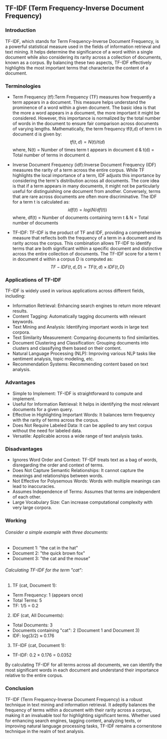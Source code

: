 ## TF-IDF (Term Frequency-Inverse Document Frequency)

### Introduction
TF-IDF, which stands for Term Frequency-Inverse Document Frequency, is a powerful statistical measure used in the fields of information retrieval and text mining. It helps determine the significance of a word within a single document while also considering its rarity across a collection of documents, known as a corpus. By balancing these two aspects, TF-IDF effectively highlights the most important terms that characterize the content of a document.


### Terminologies
* Term Frequency (tf):Term Frequency (TF) measures how frequently a term appears in a document. This measure helps understand the prominence of a word within a given document. The basic idea is that the more a word appears in a document, the more important it might be considered. However, this importance is normalized by the total number of words in the document to ensure fair comparison across documents of varying lengths.
Mathematically, the term frequency tf(t,d) of term t in document d is given by:
$$tf(t,d) = N(t) / t(d)$$
where, 
N(t) = Number of times term t appears in document d &
t(d) = Total number of terms in document d.


* Inverse Document Frequency (idf):Inverse Document Frequency (IDF) measures the rarity of a term across the entire corpus. While TF highlights the local importance of a term, IDF adjusts this importance by considering the term's distribution across all documents. The core idea is that if a term appears in many documents, it might not be particularly useful for distinguishing one document from another. Conversely, terms that are rare across documents are often more discriminative.
The IDF for a term t is calculated as:
$$idf(t) = log(N/ df(t))$$
where, 
df(t) = Number of documents containing term t &
N = Total number of documents

* TF-IDF: TF-IDF is the product of TF and IDF, providing a comprehensive measure that reflects both the frequency of a term in a document and its rarity across the corpus. This combination allows TF-IDF to identify terms that are both significant within a specific document and distinctive across the entire collection of documents. 
The TF-IDF score for a term t in document d within a corpus D is computed as:
$$TF-IDF(t,d,D)=TF(t,d)×IDF(t,D)$$

### Applications of TF-IDF
TF-IDF is widely used in various applications across different fields, including:
* Information Retrieval: Enhancing search engines to return more relevant results.
* Content Tagging: Automatically tagging documents with relevant keywords. 
* Text Mining and Analysis: Identifying important words in large text corpora. 
* Text Similarity Measurement: Comparing documents to find similarities. 
* Document Clustering and Classification: Grouping documents into clusters and classifying them based on their content. 
* Natural Language Processing (NLP): Improving various NLP tasks like sentiment analysis, topic modeling, etc. 
* Recommendation Systems: Recommending content based on text analysis.


### Advantages
* Simple to Implement: TF-IDF is straightforward to compute and implement. 
* Useful for Information Retrieval: It helps in identifying the most relevant documents for a given query. 
* Effective in Highlighting Important Words: It balances term frequency with the rarity of terms across the corpus. 
* Does Not Require Labeled Data: It can be applied to any text corpus without the need for labeled data. 
* Versatile: Applicable across a wide range of text analysis tasks.


### Disadvantages
* Ignores Word Order and Context: TF-IDF treats text as a bag of words, disregarding the order and context of terms. 
* Does Not Capture Semantic Relationships: It cannot capture the meanings and relationships between words. 
* Not Effective for Polysemous Words: Words with multiple meanings can lead to inaccuracies. 
* Assumes Independence of Terms: Assumes that terms are independent of each other. 
* Large Vocabulary Size: Can increase computational complexity with very large corpora.


### Working
###### Consider a simple example with three documents:

* Document 1: "the cat in the hat"
* Document 2: "the quick brown fox"
* Document 3: "the cat and the mouse"

###### Calculating TF-IDF for the term "cat":

1) TF (cat, Document 1):

* Term Frequency: 1 (appears once)
* Total Terms: 5
* TF: 1/5 = 0.2

2) IDF (cat, All Documents):

* Total Documents: 3
* Documents containing "cat": 2 (Document 1 and Document 3)
* IDF: log(3/2) ≈  0.176

3) TF-IDF (cat, Document 1):

* TF-IDF: 0.2 × 0.176 = 0.0352

By calculating TF-IDF for all terms across all documents, we can identify the most significant words in each document and understand their importance relative to the entire corpus.


### Conclusion
TF-IDF (Term Frequency-Inverse Document Frequency) is a robust technique in text mining and information retrieval. It adeptly balances the frequency of terms within a document with their rarity across a corpus, making it an invaluable tool for highlighting significant terms. Whether used for enhancing search engines, tagging content, analyzing texts, or improving natural language processing tasks, TF-IDF remains a cornerstone technique in the realm of text analysis.
